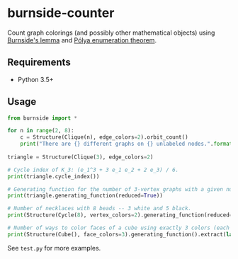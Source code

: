 burnside-counter
================

Count graph colorings (and possibly other mathematical objects) using
[Burnside's lemma](https://en.wikipedia.org/wiki/Burnside%27s_lemma)
and [Pólya enumeration theorem](https://en.wikipedia.org/wiki/P%C3%B3lya_enumeration_theorem).


Requirements
------------

* Python 3.5+


Usage
-----

``` python
from burnside import *

for n in range(2, 8):
    c = Structure(Clique(n), edge_colors=2).orbit_count()
    print("There are {} different graphs on {} unlabeled nodes.".format(c, n))
    
triangle = Structure(Clique(3), edge_colors=2)

# Cycle index of K_3: (e_1^3 + 3 e_1 e_2 + 2 e_3) / 6.
print(triangle.cycle_index())

# Generating function for the number of 3-vertex graphs with a given number of edges: a^3 + a^2 + a + 1.
print(triangle.generating_function(reduced=True))

# Number of necklaces with 8 beads -- 3 white and 5 black.
print(Structure(Cycle(8), vertex_colors=2).generating_function(reduced=True).extract(3))

# Number of ways to color faces of a cube using exactly 3 colors (each color has to be used at least once).
print(Structure(Cube(), face_colors=3).generating_function().extract(lambda vars: len(vars) == 3))
```

See ``test.py`` for more examples.
